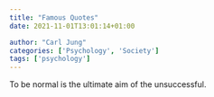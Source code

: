 ```yaml
---
title: "Famous Quotes"
date: 2021-11-01T13:01:14+01:00

author: "Carl Jung"
categories: ['Psychology', 'Society']
tags: ['psychology']
---
```

To be normal is the ultimate aim of the unsuccessful.
